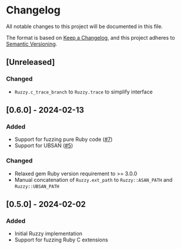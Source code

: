 # Changelog

All notable changes to this project will be documented in this file.

The format is based on [Keep a Changelog](https://keepachangelog.com/en/1.0.0/),
and this project adheres to [Semantic Versioning](https://semver.org/spec/v2.0.0.html).

## [Unreleased]

### Changed

- `Ruzzy.c_trace_branch` to `Ruzzy.trace` to simplify interface

## [0.6.0] - 2024-02-13

### Added

- Support for fuzzing pure Ruby code ([#7](https://github.com/trailofbits/ruzzy/issues/7))
- Support for UBSAN ([#5](https://github.com/trailofbits/ruzzy/issues/5))

### Changed

- Relaxed gem Ruby version requirement to >= 3.0.0
- Manual concatenation of `Ruzzy.ext_path` to `Ruzzy::ASAN_PATH` and `Ruzzy::UBSAN_PATH`

## [0.5.0] - 2024-02-02

### Added

- Initial Ruzzy implementation
- Support for fuzzing Ruby C extensions
